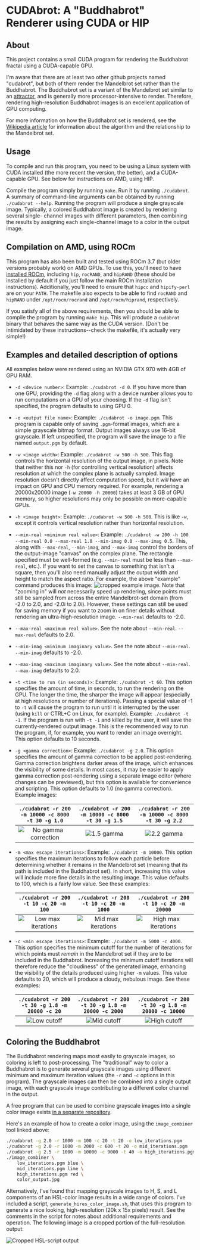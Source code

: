 CUDAbrot: A "Buddhabrot" Renderer using CUDA or HIP
===================================================

About
-----

This project contains a small CUDA program for rendering the Buddhabrot fractal
using a CUDA-capable GPU.

I'm aware that there are at least two other github projects named "cudabrot",
but both of them render the Mandelbrot set rather than the Buddhabrot. The
Buddhabrot set is a variant of the Mandelbrot set similar to an
[attractor](https://en.wikipedia.org/wiki/Attractor), and is generally more
processor-intensive to render. Therefore, rendering high-resolution Buddhabrot
images is an excellent application of GPU computing.

For more information on how the Buddhabrot set is rendered, see the
[Wikipedia article](https://en.wikipedia.org/wiki/Buddhabrot) for information
about the algorithm and the relationship to the Mandelbrot set.

Usage
-----

To compile and run this program, you need to be using a Linux system with CUDA
installed (the more recent the version, the better), and a CUDA-capable GPU.
See below for instructions on AMD, using HIP.

Compile the program simply by running `make`. Run it by running `./cudabrot`.
A summary of command-line arguments can be obtained by running
`./cudabrot --help`. Running the program will produce a single grayscale image.
Typically, a colored Buddhabrot image is created by rendering several single-
channel images with different parameters, then combining the results by
assigning each single-channel image to a color in the output image.

Compilation on AMD, using ROCm
------------------------------

This program has also been built and tested using ROCm 3.7 (but older versions
probably work) on AMD GPUs. To use this, you'll need to have
[installed ROCm](https://github.com/RadeonOpenCompute/ROCm), including `hip`,
`rocRAND`, and `hipRAND` (these should be installed by default if you just
follow the main ROCm installation instructions). Additionally, you'll need to
ensure that `hipcc` and `hipify-perl` are on your `PATH`. The makefile also
expects to be able to find `rocRAND` and `hipRAND` under `/opt/rocm/rocrand`
and `/opt/rocm/hiprand`, respectively.

If you satisfy all of the above requirements, then you should be able to
compile the program by running `make hip`. This will produce a `cudabrot`
binary that behaves the same way as the CUDA version. (Don't be intimidated by
these instructions--check the makefile, it's actually very simple!)


Examples and detailed description of options
--------------------------------------------

All examples below were rendered using an NVIDIA GTX 970 with 4GB of GPU RAM.

 - `-d <device number>`: Example: `./cudabrot -d 0`. If you have more than one
   GPU, providing the `-d` flag along with a device number allows you to run
   computations on a GPU of your choosing. If the `-d` flag isn't specified,
   the program defaults to using GPU 0.

 - `-o <output file name>`: Example: `./cudabrot -o image.pgm`. This program is
   capable only of saving `.pgm`-format images, which are a simple grayscale
   bitmap format. Output images always use 16-bit grayscale. If left
   unspecified, the program will save the image to a file named `output.pgm` by
   default.

 - `-w <image width>`: Example: `./cudabrot -w 500 -h 500`. This flag controls
   the horizontal resolution of the output image, in pixels. Note that neither
   this nor `-h` (for controlling vertical resolution) affects resolution at
   which the complex plane is actually sampled. Image resolution doesn't
   directly affect computation speed, but it *will* have an impact on GPU and
   CPU memory required. For example, rendering a 20000x20000 image
   (`-w 20000 -h 20000`) takes at least 3 GB of GPU memory, so higher
   resolutions may only be possible on more-capable GPUs.

 - `-h <image height>`: Example: `./cudabrot -w 500 -h 500`. This is like `-w`,
   except it controls vertical resolution rather than horizontal resolution.

 - `--min-real <minimum real value>`: Example: `./cudabrot -w 200 -h 100 --min-real 0.0 --max-real 1.0 --min-imag 0.0 --max-imag 0.5`.
   This, along with `--max-real`, `--min-imag`, and `--max-imag` control the
   borders of the output-image "canvas" on the complex plane. The rectangle
   specified must be well-formed (e.g. `--min-real` must be less than
   `--max-real`, etc.). If you want to set the canvas to something that isn't a
   square, then you'll also need manually adjust the output width and height to
   match the aspect ratio. For example, the above "example" command produces
   this image: ![cropped example image](examples/cropped.png). Note that
   "zooming in" will *not* necessarily speed up rendering, since points must
   still be sampled from across the entire Mandelbrot-set domain (from -2.0 to
   2.0, and -2.0i to 2.0i).  However, these settings can still be used for
   saving memory if you want to zoom in on finer details without rendering an
   ultra-high-resolution image. `--min-real` defaults to -2.0.

 - `--max-real <maximum real value>`. See the note about `--min-real`.
   `--max-real` defaults to 2.0.

 - `--min-imag <minimum imaginary value>`. See the note about `--min-real`.
   `--min-imag` defaults to -2.0.

 - `--max-imag <maximum imaginary value>`. See the note about `--min-real`.
   `--max-imag` defaults to 2.0.

 - `-t <time to run (in seconds)>`: Example: `./cudabrot -t 60`. This option
   specifies the amount of time, in seconds, to run the rendering on the GPU.
   The longer the time, the sharper the image will appear (especially at high
   resolutions or number of iterations). Passing a special value of -1 to `-t`
   will cause the program to run until it is interrupted by the user (using
   `kill` or CTRL+C on Linux, for example). Example: `./cudabrot -t -1`. If the
   program is run with `-t -1` and killed by the user, it will save the
   currently-rendered output image. This is the recommended way to run the
   program, if, for example, you want to render an image overnight. This option
   defaults to 10 seconds.

 - `-g <gamma correction>`: Example: `./cudabrot -g 2.0`. This option specifies
   the amount of gamma correction to be applied post-rendering. Gamma
   correction brightens darker areas of the image, which enhances the
   visibility of some details. In most cases, it may be easier to apply gamma
   correction post-rendering using a separate image editor (where changes can
   be previewed), but this option is available for convenience and scripting.
   This option defaults to 1.0 (no gamma correction).
   Example images:

    | `./cudabrot -r 200 -m 10000 -c 8000 -t 30 -g 1.0` | `./cudabrot -r 200 -m 10000 -c 8000 -t 30 -g 1.5` | `./cudabrot -r 200 -m 10000 -c 8000 -t 30 -g 2.2` |
    | :---: | :---: | :---: |
    | ![No gamma correction](examples/gamma_1_0.png) | ![1.5 gamma](examples/gamma_1_5.png) | ![2.2 gamma](examples/gamma_2_2.png) |

 - `-m <max escape iterations>`: Example: `./cudabrot -m 10000`. This option
   specifies the maximum iterations to follow each particle before determining
   whether it remains in the Mandelbrot set (meaning that its path is included
   in the Buddhabrot set). In short, increasing this value will include more
   fine details in the resulting image. This value defaults to 100, which is a
   fairly low value. See these examples:

    | `./cudabrot -r 200 -t 10 -c 20 -m 100` | `./cudabrot -r 200 -t 10 -c 20 -m 1000` | `./cudabrot -r 200 -t 10 -c 20 -m 20000` |
    | :---: | :---: | :---: |
    | ![Low max iterations](examples/max_100.png) | ![Mid max iterations](examples/max_1000.png) | ![High max iterations](examples/max_20000.png) |

 - `-c <min escape iterations>`: Example: `./cudabrot -m 5000 -c 4000`. This
   option specifies the minimum cutoff for the number of iterations for which
   points must *remain* in the Mandelbrot set if they are to be included in
   the Buddhabrot. Increasing the minimum cutoff iterations will therefore
   reduce the "cloudiness" of the generated image, enhancing the visibility of
   the details produced using higher `-m` values. This value defaults to 20,
   which will produce a cloudy, nebulous image. See these examples:

    | `./cudabrot -r 200 -t 30 -g 1.8 -m 20000 -c 20` | `./cudabrot -r 200 -t 30 -g 1.8 -m 20000 -c 2000` | `./cudabrot -r 200 -t 30 -g 1.8 -m 20000 -c 10000` |
    | :---: | :---: | :---: |
    | ![Low cutoff](examples/cutoff_20.png) | ![Mid cutoff](examples/cutoff_2000.png) | ![High cutoff](examples/cutoff_10000.png) |


Coloring the Buddhabrot
-----------------------

The Buddhabrot rendering maps most easily to grayscale images, so coloring is
left to post-processing. The "traditional" way to color a Buddhabrot is to
generate several grayscale images using different minimum and maximum iteration
values (the `-r` and `-c` options in this program). The grayscale images can
then be combined into a single output image, with each grayscale image
contributing to a different color channel in the output.

A free program that can be used to combine grayscale images into a single color
image exists [in a separate repository](https://github.com/yalue/image_combiner).

Here's an example of how to create a color image, using the `image_combiner`
tool linked above:

```bash
./cudabrot -g 2.0 -r 1000 -m 100 -c 20 -t 20 -o low_iterations.pgm
./cudabrot -g 2.0 -r 1000 -m 2000 -c 600 -t 20 -o mid_iterations.pgm
./cudabrot -g 2.5 -r 1000 -m 10000 -c 9000 -t 40 -o high_iterations.pgm
./image_combiner \
    low_iterations.pgm blue \
    mid_iterations.pgm lime \
    high_iterations.pgm red \
    color_output.jpg
```

Alternatively, I've found that mapping grayscale images to H, S, and L
components of an HSL-color image results in a wide range of colors. I've
included a script, `generate_hires_color_image.sh`, that uses this program to
generate a nice looking, high-resolution (20k x 15x pixels) result. See the
comments in the script for notes about additional requirements and operation.
The following image is a cropped portion of the full-resolution output:

![Cropped HSL-script output](examples/hsl_render.jpg)

